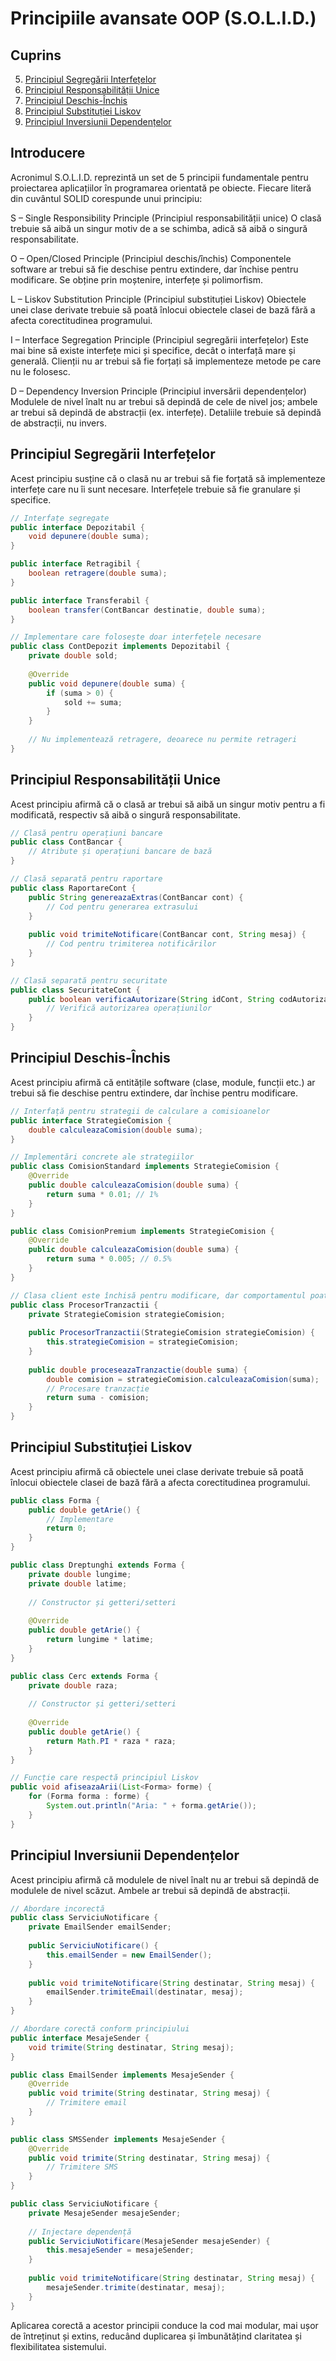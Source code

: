 # Principiile avansate OOP (S.O.L.I.D.)

## Cuprins

5. [Principiul Segregării Interfețelor](#principiul-segregării-interfețelor)
6. [Principiul Responsabilității Unice](#principiul-responsabilității-unice)
7. [Principiul Deschis-Închis](#principiul-deschis-închis)
8. [Principiul Substituției Liskov](#principiul-substituției-liskov)
9. [Principiul Inversiunii Dependențelor](#principiul-inversiunii-dependențelor)

## Introducere

Acronimul S.O.L.I.D. reprezintă un set de 5 principii fundamentale pentru proiectarea aplicațiilor în programarea orientată pe obiecte. Fiecare literă din cuvântul SOLID corespunde unui principiu:

S – Single Responsibility Principle (Principiul responsabilității unice)
O clasă trebuie să aibă un singur motiv de a se schimba, adică să aibă o singură responsabilitate.

O – Open/Closed Principle (Principiul deschis/închis)
Componentele software ar trebui să fie deschise pentru extindere, dar închise pentru modificare. Se obține prin moștenire, interfețe și polimorfism.

L – Liskov Substitution Principle (Principiul substituției Liskov)
Obiectele unei clase derivate trebuie să poată înlocui obiectele clasei de bază fără a afecta corectitudinea programului.

I – Interface Segregation Principle (Principiul segregării interfețelor)
Este mai bine să existe interfețe mici și specifice, decât o interfață mare și generală. Clienții nu ar trebui să fie forțați să implementeze metode pe care nu le folosesc.

D – Dependency Inversion Principle (Principiul inversării dependențelor)
Modulele de nivel înalt nu ar trebui să depindă de cele de nivel jos; ambele ar trebui să depindă de abstracții (ex. interfețe). Detaliile trebuie să depindă de abstracții, nu invers.

## Principiul Segregării Interfețelor

Acest principiu susține că o clasă nu ar trebui să fie forțată să implementeze interfețe care nu îi sunt necesare. Interfețele trebuie să fie granulare și specifice.

```java
// Interfațe segregate
public interface Depozitabil {
    void depunere(double suma);
}

public interface Retragibil {
    boolean retragere(double suma);
}

public interface Transferabil {
    boolean transfer(ContBancar destinatie, double suma);
}

// Implementare care folosește doar interfețele necesare
public class ContDepozit implements Depozitabil {
    private double sold;
    
    @Override
    public void depunere(double suma) {
        if (suma > 0) {
            sold += suma;
        }
    }
    
    // Nu implementează retragere, deoarece nu permite retrageri
}
```

## Principiul Responsabilității Unice

Acest principiu afirmă că o clasă ar trebui să aibă un singur motiv pentru a fi modificată, respectiv să aibă o singură responsabilitate.

```java
// Clasă pentru operațiuni bancare
public class ContBancar {
    // Atribute și operațiuni bancare de bază
}

// Clasă separată pentru raportare
public class RaportareCont {
    public String genereazaExtras(ContBancar cont) {
        // Cod pentru generarea extrasului
    }
    
    public void trimiteNotificare(ContBancar cont, String mesaj) {
        // Cod pentru trimiterea notificărilor
    }
}

// Clasă separată pentru securitate
public class SecuritateCont {
    public boolean verificaAutorizare(String idCont, String codAutorizare) {
        // Verifică autorizarea operațiunilor
    }
}
```

## Principiul Deschis-Închis

Acest principiu afirmă că entitățile software (clase, module, funcții etc.) ar trebui să fie deschise pentru extindere, dar închise pentru modificare.

```java
// Interfață pentru strategii de calculare a comisioanelor
public interface StrategieComision {
    double calculeazaComision(double suma);
}

// Implementări concrete ale strategiilor
public class ComisionStandard implements StrategieComision {
    @Override
    public double calculeazaComision(double suma) {
        return suma * 0.01; // 1%
    }
}

public class ComisionPremium implements StrategieComision {
    @Override
    public double calculeazaComision(double suma) {
        return suma * 0.005; // 0.5%
    }
}

// Clasa client este închisă pentru modificare, dar comportamentul poate fi extins
public class ProcesorTranzactii {
    private StrategieComision strategieComision;
    
    public ProcesorTranzactii(StrategieComision strategieComision) {
        this.strategieComision = strategieComision;
    }
    
    public double proceseazaTranzactie(double suma) {
        double comision = strategieComision.calculeazaComision(suma);
        // Procesare tranzacție
        return suma - comision;
    }
}
```

## Principiul Substituției Liskov

Acest principiu afirmă că obiectele unei clase derivate trebuie să poată înlocui obiectele clasei de bază fără a afecta corectitudinea programului.

```java
public class Forma {
    public double getArie() {
        // Implementare
        return 0;
    }
}

public class Dreptunghi extends Forma {
    private double lungime;
    private double latime;
    
    // Constructor și getteri/setteri
    
    @Override
    public double getArie() {
        return lungime * latime;
    }
}

public class Cerc extends Forma {
    private double raza;
    
    // Constructor și getteri/setteri
    
    @Override
    public double getArie() {
        return Math.PI * raza * raza;
    }
}

// Funcție care respectă principiul Liskov
public void afiseazaArii(List<Forma> forme) {
    for (Forma forma : forme) {
        System.out.println("Aria: " + forma.getArie());
    }
}
```

## Principiul Inversiunii Dependențelor

Acest principiu afirmă că modulele de nivel înalt nu ar trebui să depindă de modulele de nivel scăzut. Ambele ar trebui să depindă de abstracții.

```java
// Abordare incorectă
public class ServiciuNotificare {
    private EmailSender emailSender;
    
    public ServiciuNotificare() {
        this.emailSender = new EmailSender();
    }
    
    public void trimiteNotificare(String destinatar, String mesaj) {
        emailSender.trimiteEmail(destinatar, mesaj);
    }
}

// Abordare corectă conform principiului
public interface MesajeSender {
    void trimite(String destinatar, String mesaj);
}

public class EmailSender implements MesajeSender {
    @Override
    public void trimite(String destinatar, String mesaj) {
        // Trimitere email
    }
}

public class SMSSender implements MesajeSender {
    @Override
    public void trimite(String destinatar, String mesaj) {
        // Trimitere SMS
    }
}

public class ServiciuNotificare {
    private MesajeSender mesajeSender;
    
    // Injectare dependență
    public ServiciuNotificare(MesajeSender mesajeSender) {
        this.mesajeSender = mesajeSender;
    }
    
    public void trimiteNotificare(String destinatar, String mesaj) {
        mesajeSender.trimite(destinatar, mesaj);
    }
}
```

Aplicarea corectă a acestor principii conduce la cod mai modular, mai ușor de întreținut și extins, reducând duplicarea și îmbunătățind claritatea și flexibilitatea sistemului.